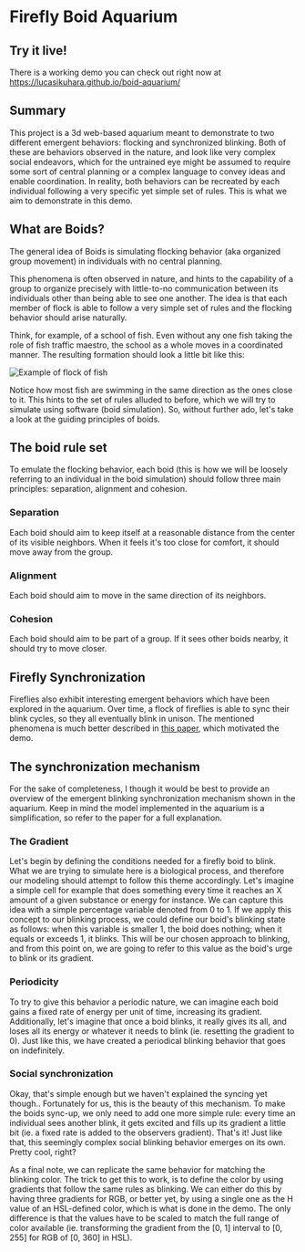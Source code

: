 # Firefly Boid Aquarium

## Try it live!

There is a working demo you can check out right now at https://lucasikuhara.github.io/boid-aquarium/

## Summary

This project is a 3d web-based aquarium meant to demonstrate to two different emergent behaviors: flocking and synchronized blinking.
Both of these are behaviors observed in the nature, and look like very complex social endeavors, which for the untrained eye might be assumed to
require some sort of central planning or a complex language to convey ideas and enable coordination. In reality, both behaviors can be recreated by each individual
following a very specific yet simple set of rules. This is what we aim to demonstrate in this demo.

## What are Boids?

The general idea of Boids is simulating flocking behavior (aka organized group movement) in individuals with no central planning.

This phenomena is often observed in nature, and hints to the capability of a group to organize precisely with little-to-no communication between its individuals other than being able to see one another. The idea is that each member of flock is able to follow a very simple set of rules and the flocking behavior should arise naturally.

Think, for example, of a school of fish. Even without any one fish taking the role of fish traffic maestro, the school as a whole moves in a coordinated manner. The resulting formation should look a little bit like this:

![Example of flock of fish](https://upload.wikimedia.org/wikipedia/commons/e/ea/Large_fish_school.png)

Notice how most fish are swimming in the same direction as the ones close to it. This hints to the set of rules alluded to before, which we will try to simulate using software (boid simulation). So, without further ado, let's take a look at the guiding principles of boids.

## The boid rule set

To emulate the flocking behavior, each boid (this is how we will be loosely referring to an individual in the boid simulation) should follow three main principles: separation, alignment and cohesion.

### Separation

Each boid should aim to keep itself at a reasonable distance from the center of its visible neighbors. When it feels it's too close for comfort, it should move away from the group.

### Alignment

Each boid should aim to move in the same direction of its neighbors.

### Cohesion

Each boid should aim to be part of a group. If it sees other boids nearby, it should try to move closer.

## Firefly Synchronization

Fireflies also exhibit interesting emergent behaviors which have been explored in the aquarium. Over time, a flock of fireflies is able to sync
their blink cycles, so they all eventually blink in unison. The mentioned phenomena is much better described in [this paper](https://www.rlocman.ru/i/File/2007/10/24/2006_WSL_Firefly_Synchronization_Ad_Hoc_Networks.pdf), which motivated the demo.

## The synchronization mechanism

For the sake of completeness, I though it would be best to provide an overview of the emergent blinking synchronization mechanism shown in the aquarium. Keep in mind the model
implemented in the aquarium is a simplification, so refer to the paper for a full explanation.

### The Gradient

Let's begin by defining the conditions needed for a firefly boid to blink. What we are trying to simulate here is a biological process, and therefore our modeling should attempt to follow this theme accordingly.
Let's imagine a simple cell for example that does something every time it reaches an X amount of a given substance or energy for instance. 
We can capture this idea with a simple percentage variable denoted from 0 to 1. If we apply this concept to our blinking process, we could define our boid's blinking state as follows: when this variable is smaller 1, the boid does nothing; when it equals or exceeds 1, it blinks. This will be our chosen approach to blinking, and from this point on, we are going to refer to this value as the boid's urge to blink or its gradient.

### Periodicity

To try to give this behavior a periodic nature, we can imagine each boid gains a fixed rate of energy per unit of time, increasing its gradient. Additionally, let's imagine
that once a boid blinks, it really gives its all, and loses all its energy or whatever it needs to blink (ie. resetting the gradient to 0). Just like this, we have created
a periodical blinking behavior that goes on indefinitely.

### Social synchronization

Okay, that's simple enough but we haven't explained the syncing yet though.. Fortunately for us, this is the beauty of this mechanism. To make the boids sync-up, we only need
to add one more simple rule: every time an individual sees another blink, it gets excited and fills up its gradient a little bit (ie. a fixed rate is added to the observers gradient).
That's it! Just like that, this seemingly complex social blinking behavior emerges on its own. Pretty cool, right?

As a final note, we can replicate the same behavior for matching the blinking color. The trick to get this to work, is to define the color by using gradients that follow the same
rules as blinking. We can either do this by having three gradients for RGB, or better yet, by using a single one as the H value of an HSL-defined color, which is what is done in the demo. The only difference is that the values have to be scaled to match the full range of color available (ie. transforming the gradient from the [0, 1] interval to [0, 255] for RGB of [0, 360] in HSL).
